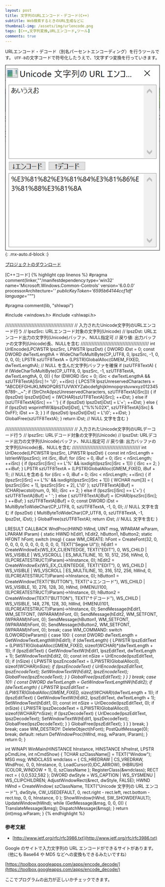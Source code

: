 ```yaml
---
layout: post
title: 文字列のURLエンコード・デコード(C++)
subtitle: Web検索するときのURL生成などに
thumbnail-img: /assets/img/urlencode.png
tags: [C++,文字列変換,URLエンコード,ツール]
comments: true
---
```


URLエンコード・デコード（別名パーセントエンコーディング）を行うツールです。
`UTF-8`の文字コードで符号化したうえで、1文字ずつ変換を行っていきます。

![](/assets/img/urlencode.png){: .mx-auto.d-block :}


[プロジェクトのダウンロード](https://github.com/kenjinote/UrlEncode/archive/master.zip)

[C++コード]
{% highlight cpp linenos %}
#pragma comment(linker,"\"/manifestdependency:type='win32' name='Microsoft.Windows.Common-Controls' version='6.0.0.0' processorArchitecture='*' publicKeyToken='6595b64144ccf1df' language='*'\"")

#pragma comment(lib, "shlwapi")

#include <windows.h>
#include <shlwapi.h>

////////////////////////////////////////////
// 入力されたUnicode文字列のURLエンコード行う
// lpszSrc: URLエンコード対象の文字列(Unicode)
// lpszDst: URLエンコード出力の文字列(Unicode)バッファ、NULL指定可
// 戻り値: 出力バッファの文字列(Unicode)長、NULLを含む
////////////////////////////////////////////
int UrlEncode(LPCWSTR lpszSrc, LPWSTR lpszDst)
{
  DWORD iDst = 0;
  const DWORD dwTextLengthA = WideCharToMultiByte(CP_UTF8, 0, lpszSrc, -1, 0, 0, 0, 0);
  LPSTR szUTF8TextA = (LPSTR)GlobalAlloc(GMEM_FIXED, dwTextLengthA); // NULL を含んだ文字列バッファを確保
  if (szUTF8TextA)
  {
    if (WideCharToMultiByte(CP_UTF8, 0, lpszSrc, -1, szUTF8TextA, dwTextLengthA, 0, 0))
    {
      for (DWORD iSrc = 0; iSrc < dwTextLengthA && szUTF8TextA[iSrc] != '\0'; ++iSrc)
      {
        LPCSTR lpszUnreservedCharacters = "ABCDEFGHIJKLMNOPQRSTUVWXYZabcdefghijklmnopqrstuvwxyz0123456789-._~";
        if (StrChrA(lpszUnreservedCharacters, szUTF8TextA[iSrc]))
        {
          if (lpszDst) lpszDst[iDst] = (WCHAR)szUTF8TextA[iSrc];
          ++iDst;
        }
        else if (szUTF8TextA[iSrc] == ' ')
        {
          if (lpszDst) lpszDst[iDst] = L'+';
          ++iDst;
        }
        else
        {
          if (lpszDst) wsprintfW(&lpszDst[iDst], L"%%%02X", szUTF8TextA[iSrc] & 0xFF);
          iDst += 3;
        }
      }
      if (lpszDst) lpszDst[iDst] = L'\0';
      ++iDst;
    }
    GlobalFree(szUTF8TextA);
  }
  return iDst; // NULL 文字を含む
}

////////////////////////////////////////////
// 入力されたUnicode文字列のURLデーコード行う
// lpszSrc: URLデコード対象の文字列(Unicode)
// lpszDst: URLデコード出力の文字列(Unicode)バッファ、NULL指定可
// 戻り値: 出力バッファの文字列(Unicode)長、NULLを含む
////////////////////////////////////////////
int UrlDecode(LPCWSTR lpszSrc, LPWSTR lpszDst)
{
  const int nSrcLength = lstrlenW(lpszSrc);
  int iSrc, iBuf;
  for (iSrc = 0, iBuf = 0; iSrc < nSrcLength; ++iSrc)
  {
    if (lpszSrc[iSrc] == L'%' && isxdigit(lpszSrc[iSrc + 1]))
    {
      iSrc += 2;
    }
    ++iBuf;
  }
  LPSTR szUTF8TextA = (LPSTR)GlobalAlloc(GMEM_FIXED, iBuf + 1); // NULLを含める
  for (iSrc = 0, iBuf = 0; iSrc < nSrcLength; ++iSrc)
  {
    if (lpszSrc[iSrc] == L'%' && isxdigit(lpszSrc[iSrc + 1]))
    {
      WCHAR num[3] = { lpszSrc[iSrc + 1], lpszSrc[iSrc + 2], L'\0' };
      szUTF8TextA[iBuf] = (CHAR)wcstol(num, 0, 16);
      iSrc += 2;
    }
    else if (lpszSrc[iSrc] == L'+')
    {
      szUTF8TextA[iBuf] = ' ';
    }
    else
    {
      szUTF8TextA[iBuf] = (CHAR)lpszSrc[iSrc];
    }
    ++iBuf;
  }
  szUTF8TextA[iBuf] = 0;
  const DWORD iDst = MultiByteToWideChar(CP_UTF8, 0, szUTF8TextA, -1, 0, 0); // NULL 文字を含む
  if (lpszDst)
  {
    MultiByteToWideChar(CP_UTF8, 0, szUTF8TextA, -1, lpszDst, iDst);
  }
  GlobalFree(szUTF8TextA);
  return iDst; // NULL 文字を含む
}

LRESULT CALLBACK WndProc(HWND hWnd, UINT msg, WPARAM wParam, LPARAM lParam)
{
  static HWND hEdit1, hEdit2, hButton1, hButton2;
  static HFONT hFont;
  switch (msg)
  {
  case WM_CREATE:
    hFont = CreateFont(32, 0, 0, 0, 0, 0, 0, 0, 0, 0, 0, 0, 0, TEXT("Segoe UI"));
    hEdit1 = CreateWindowEx(WS_EX_CLIENTEDGE, TEXT("EDIT"), 0, WS_CHILD | WS_VISIBLE | WS_VSCROLL | ES_MULTILINE, 10, 10, 512, 256, hWnd, 0, ((LPCREATESTRUCT)lParam)->hInstance, 0);
    hEdit2 = CreateWindowEx(WS_EX_CLIENTEDGE, TEXT("EDIT"), 0, WS_CHILD | WS_VISIBLE | WS_VSCROLL | ES_MULTILINE, 10, 316, 512, 256, hWnd, 0, ((LPCREATESTRUCT)lParam)->hInstance, 0);
    hButton1 = CreateWindow(TEXT("BUTTON"), TEXT("↓エンコード"), WS_CHILD | WS_VISIBLE, 10, 276, 128, 30, hWnd, (HMENU)100, ((LPCREATESTRUCT)lParam)->hInstance, 0);
    hButton2 = CreateWindow(TEXT("BUTTON"), TEXT("↑デコード"), WS_CHILD | WS_VISIBLE, 148, 276, 128, 30, hWnd, (HMENU)101, ((LPCREATESTRUCT)lParam)->hInstance, 0);
    SendMessage(hEdit1, WM_SETFONT, (WPARAM)hFont, 0);
    SendMessage(hEdit2, WM_SETFONT, (WPARAM)hFont, 0);
    SendMessage(hButton1, WM_SETFONT, (WPARAM)hFont, 0);
    SendMessage(hButton2, WM_SETFONT, (WPARAM)hFont, 0);
    break;
  case WM_COMMAND:
    switch (LOWORD(wParam))
    {
    case 100:
    {
      const DWORD dwTextLength = GetWindowTextLengthW(hEdit1);
      if (dwTextLength)
      {
        LPWSTR lpszEditText = (LPWSTR)GlobalAlloc(GMEM_FIXED, sizeof(WCHAR)*(dwTextLength + 1));
        if (lpszEditText)
        {
          GetWindowTextW(hEdit1, lpszEditText, dwTextLength + 1);
          SetWindowText(hEdit2, 0);
          const int nSize = UrlEncode(lpszEditText, 0);
          if (nSize)
          {
            LPWSTR lpszEncodeText = (LPWSTR)GlobalAlloc(0, sizeof(WCHAR)*nSize);
            if (lpszEncodeText)
            {
              UrlEncode(lpszEditText, lpszEncodeText);
              SetWindowTextW(hEdit2, lpszEncodeText);
              GlobalFree(lpszEncodeText);
            }
          }
          GlobalFree(lpszEditText);
        }
      }
    }
    break;
    case 101:
    {
      const DWORD dwTextLength = GetWindowTextLengthW(hEdit2);
      if (dwTextLength)
      {
        LPWSTR lpszEditText = (LPWSTR)GlobalAlloc(GMEM_FIXED, sizeof(WCHAR)*(dwTextLength + 1));
        if (lpszEditText)
        {
          GetWindowTextW(hEdit2, lpszEditText, dwTextLength + 1);
          SetWindowText(hEdit1, 0);
          const int nSize = UrlDecode(lpszEditText, 0);
          if (nSize)
          {
            LPWSTR lpszDecodeText = (LPWSTR)GlobalAlloc(0, sizeof(WCHAR)*nSize);
            if (lpszDecodeText)
            {
              UrlDecode(lpszEditText, lpszDecodeText);
              SetWindowTextW(hEdit1, lpszDecodeText);
              GlobalFree(lpszDecodeText);
            }
          }
          GlobalFree(lpszEditText);
        }
      }
    }
    break;
    }
    break;
  case WM_DESTROY:
    DeleteObject(hFont);
    PostQuitMessage(0);
    break;
  default:
    return DefWindowProc(hWnd, msg, wParam, lParam);
  }
  return 0;
}

int WINAPI WinMain(HINSTANCE hInstance, HINSTANCE hPreInst, LPSTR pCmdLine, int nCmdShow)
{
  TCHAR szClassName[] = TEXT("Window");
  MSG msg;
  WNDCLASS wndclass = {
    CS_HREDRAW | CS_VREDRAW,
    WndProc,
    0,
    0,
    hInstance,
    0,
    LoadCursor(0,IDC_ARROW),
    (HBRUSH)(COLOR_WINDOW + 1),
    0,
    szClassName
  };
  RegisterClass(&wndclass);
  RECT rect = { 0,0,532,582 };
  DWORD dwStyle = WS_CAPTION | WS_SYSMENU | WS_CLIPCHILDREN;
  AdjustWindowRect(&rect, dwStyle, FALSE);
  HWND hWnd = CreateWindow(
    szClassName,
    TEXT("Unicode 文字列の URL エンコード"),
    dwStyle,
    CW_USEDEFAULT,
    0,
    rect.right - rect.left,
    rect.bottom - rect.top,
    0,
    0,
    hInstance,
    0
  );
  ShowWindow(hWnd, SW_SHOWDEFAULT);
  UpdateWindow(hWnd);
  while (GetMessage(&msg, 0, 0, 0))
  {
    TranslateMessage(&msg);
    DispatchMessage(&msg);
  }
  return (int)msg.wParam;
}
{% endhighlight %}

### 参考文献
- [http://www.ietf.org/rfc/rfc3986.txt](http://www.ietf.org/rfc/rfc3986.txt)

Google のサイトで入力文字列の URL エンコードができるサイトがあります。（他にも Base64 や MD5 などへの変換もできるみたいですね）

[https://toolbox.googleapps.com/apps/encode_decode/](https://toolbox.googleapps.com/apps/encode_decode/)

ここでプログラムの出力が正しいかチェックできます。